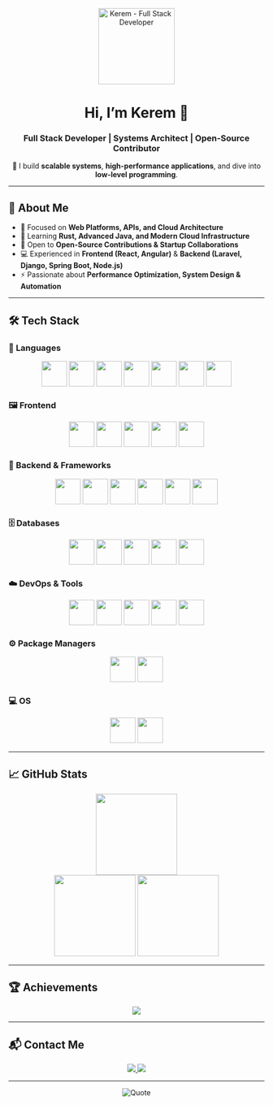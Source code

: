 <p align="center">
  <img src="https://i.imgur.com/Iq9KzaH.png" alt="Kerem - Full Stack Developer" width="150"/>
</p>

<h1 align="center">Hi, I’m Kerem 👋</h1>
<h3 align="center">Full Stack Developer | Systems Architect | Open-Source Contributor</h3>

<p align="center">
  🚀 I build <b>scalable systems</b>, <b>high-performance applications</b>, and dive into <b>low-level programming</b>.
</p>

---

## 🌟 About Me
- 🔭 Focused on **Web Platforms, APIs, and Cloud Architecture**  
- 🌱 Learning **Rust, Advanced Java, and Modern Cloud Infrastructure**  
- 🤝 Open to **Open-Source Contributions & Startup Collaborations**  
- 💻 Experienced in **Frontend (React, Angular)** & **Backend (Laravel, Django, Spring Boot, Node.js)**  
- ⚡ Passionate about **Performance Optimization, System Design & Automation**  

---

## 🛠️ Tech Stack

### 🧠 Languages
<p align="center">
  <a href="https://golang.org"><img src="https://cdn.jsdelivr.net/gh/devicons/devicon/icons/go/go-original.svg" width="50"/></a>
  <a href="https://www.rust-lang.org/"><img src="https://cdn.freebiesupply.com/logos/large/2x/rust-logo-png-transparent.png" width="50"/></a>
  <a href="https://www.php.net/"><img src="https://cdn.jsdelivr.net/gh/devicons/devicon/icons/php/php-original.svg" width="50"/></a>
  <a href="https://www.java.com/"><img src="https://cdn.jsdelivr.net/gh/devicons/devicon/icons/java/java-original.svg" width="50"/></a>
  <a href="https://www.python.org/"><img src="https://cdn.jsdelivr.net/gh/devicons/devicon/icons/python/python-original.svg" width="50"/></a>
  <a href="https://developer.mozilla.org/docs/Web/JavaScript"><img src="https://cdn.jsdelivr.net/gh/devicons/devicon/icons/javascript/javascript-original.svg" width="50"/></a>
  <a href="https://www.typescriptlang.org/"><img src="https://cdn.jsdelivr.net/gh/devicons/devicon/icons/typescript/typescript-original.svg" width="50"/></a>
</p>

### 🖼️ Frontend
<p align="center">
  <a href="https://reactjs.org/"><img src="https://cdn.jsdelivr.net/gh/devicons/devicon/icons/react/react-original.svg" width="50"/></a>
  <a href="https://angular.io/"><img src="https://cdn.jsdelivr.net/gh/devicons/devicon/icons/angularjs/angularjs-original.svg" width="50"/></a>
  <a href="https://jquery.com/"><img src="https://cdn.jsdelivr.net/gh/devicons/devicon/icons/jquery/jquery-original.svg" width="50"/></a>
  <a href="https://developer.mozilla.org/docs/Web/HTML"><img src="https://cdn.jsdelivr.net/gh/devicons/devicon/icons/html5/html5-original.svg" width="50"/></a>
  <a href="https://developer.mozilla.org/docs/Web/CSS"><img src="https://cdn.jsdelivr.net/gh/devicons/devicon/icons/css3/css3-original.svg" width="50"/></a>
</p>

### 🔧 Backend & Frameworks
<p align="center">
  <a href="https://laravel.com/"><img src="https://cdn.jsdelivr.net/gh/devicons/devicon/icons/laravel/laravel-original.svg" width="50"/></a>
  <a href="https://www.djangoproject.com/"><img src="https://cdn.jsdelivr.net/gh/devicons/devicon/icons/django/django-plain.svg" width="50"/></a>
  <a href="https://spring.io/"><img src="https://cdn.jsdelivr.net/gh/devicons/devicon/icons/spring/spring-original.svg" width="50"/></a>
  <a href="https://nodejs.org/"><img src="https://cdn.jsdelivr.net/gh/devicons/devicon/icons/nodejs/nodejs-original.svg" width="50"/></a>
  <a href="https://nestjs.com/"><img src="https://nestjs.com/logo-small-gradient.d792062c.svg" width="50"/></a>
  <a href="https://gin-gonic.com/"><img src="https://cdn.jsdelivr.net/gh/devicons/devicon/icons/go/go-original.svg" width="50"/></a>
</p>

### 🗄️ Databases
<p align="center">
  <a href="https://www.sqlite.org/"><img src="https://cdn.jsdelivr.net/gh/devicons/devicon/icons/sqlite/sqlite-original.svg" width="50"/></a>
  <a href="https://mariadb.org/"><img src="https://cdn.jsdelivr.net/gh/devicons/devicon/icons/mariadb/mariadb-original.svg" width="50"/></a>
  <a href="https://www.mysql.com/"><img src="https://cdn.jsdelivr.net/gh/devicons/devicon/icons/mysql/mysql-original.svg" width="50"/></a>
  <a href="https://redis.io/"><img src="https://cdn.jsdelivr.net/gh/devicons/devicon/icons/redis/redis-original.svg" width="50"/></a>
  <a href="https://cassandra.apache.org/"><img src="https://cdn.jsdelivr.net/gh/devicons/devicon/icons/cassandra/cassandra-original.svg" width="50"/></a>
</p>

### ☁️ DevOps & Tools
<p align="center">
  <a href="https://www.docker.com/"><img src="https://cdn.jsdelivr.net/gh/devicons/devicon/icons/docker/docker-original.svg" width="50"/></a>
  <a href="https://www.nginx.com/"><img src="https://cdn.jsdelivr.net/gh/devicons/devicon/icons/nginx/nginx-original.svg" width="50"/></a>
  <a href="https://cloudflare.com/"><img src="https://cdn.jsdelivr.net/gh/devicons/devicon/icons/cloudflare/cloudflare-original.svg" width="50"/></a>
  <a href="https://jwt.io/"><img src="https://jwt.io/img/pic_logo.svg" width="50"/></a>
  <a href="https://www.postman.com/"><img src="https://cdn.jsdelivr.net/gh/devicons/devicon/icons/postman/postman-original.svg" width="50"/></a>
</p>

### ⚙️ Package Managers
<p align="center">
  <a href="https://www.npmjs.com/"><img src="https://cdn.jsdelivr.net/gh/devicons/devicon/icons/npm/npm-original-wordmark.svg" width="50"/></a>
  <a href="https://doc.rust-lang.org/cargo/"><img src="https://cdn.jsdelivr.net/gh/devicons/devicon/icons/rust/rust-plain.svg" width="50"/></a>
</p>

### 💻 OS
<p align="center">
  <a href="https://ubuntu.com/"><img src="https://cdn.jsdelivr.net/gh/devicons/devicon/icons/ubuntu/ubuntu-plain.svg" width="50"/></a>
  <a href="https://www.linux.org/"><img src="https://cdn.jsdelivr.net/gh/devicons/devicon/icons/linux/linux-original.svg" width="50"/></a>
</p>

---

## 📈 GitHub Stats

<p align="center">
  <img src="https://github-readme-streak-stats.herokuapp.com/?user=wkerwmm&theme=radical&hide_border=true" height="160"/>
  <br/>
  <img src="https://github-readme-stats.vercel.app/api?username=wkerwmm&show_icons=true&theme=radical&hide_border=true" height="160"/>
  <img src="https://github-readme-stats.vercel.app/api/top-langs/?username=wkerwmm&layout=compact&theme=radical&hide_border=true" height="160"/>
</p>

---

## 🏆 Achievements

<p align="center">
  <img src="https://github-profile-trophy.vercel.app/?username=wkerwmm&theme=radical&no-frame=true&margin-w=15&margin-h=15"/>
</p>

---

## 📬 Contact Me

<p align="center">
  <a href="https://discord.com/users/1248962219945889832">
    <img src="https://img.shields.io/badge/Discord-5865F2?style=for-the-badge&logo=discord&logoColor=white"/>
  </a>
  <a href="https://www.instagram.com/wkerwmm/">
    <img src="https://img.shields.io/badge/Instagram-E4405F?style=for-the-badge&logo=instagram&logoColor=white"/>
  </a>
</p>

---

<p align="center">
  <img src="https://quotes-github-readme.vercel.app/api?type=horizontal&theme=tokyonight" alt="Quote" style="max-width: 100%;"/>
</p>
